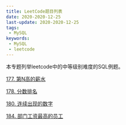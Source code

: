 ```yaml
---
title: LeetCode题目列表
date: 2020-2020-12-25
last-update: 2020-2020-12-25
tags:
 - MySQL
keywords:
 - MySQL
 - leetcode
---
```


本专题列举leetcode中的中等级别难度的SQL例题。

[177. 第N高的薪水](177.%20第N高的薪水.md)<Badge text="中等" type="warning"/> 

[178. 分数排名](178.%20分数排名.md)<Badge text="中等" type="warning"/> 

[180. 连续出现的数字](180.%20连续出现的数字.md)<Badge text="中等" type="warning"/> 

[184. 部门工资最高的员工](184.%20部门工资最高的员工.md)<Badge text="中等" type="warning"/> 


